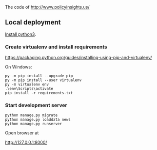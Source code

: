 The code of http://www.policyinsights.us/

## Local deployment

[Install python3](https://www.python.org/downloads/).

### Create virtualenv and install requirements

https://packaging.python.org/guides/installing-using-pip-and-virtualenv/

On Windows:

```
py -m pip install --upgrade pip
py -m pip install --user virtualenv
py -m virtualenv env
.\env\Scripts\activate
pip install -r requirements.txt
```

### Start development server

```
python manage.py migrate
python manage.py loaddata news
python manage.py runserver
```

Open browser at

http://127.0.0.1:8000/